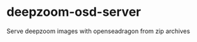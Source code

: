 deepzoom-osd-server
===================

Serve deepzoom images with openseadragon from zip archives
